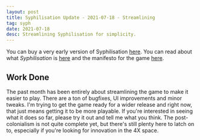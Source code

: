 ```yaml
---
layout: post
title: Syphilisation Update - 2021-07-18 - Streamlining
tag: syph
date: 2021-07-18
desc: Streamlining Syphilisation for simplicity.
---
```



You can buy a very early version of Syphilisation [here](https://whynotgames.itch.io/nikhil-murthys-syphilisation). You can read about what *Syphilisation* is [here](/blog/syph/announce) and the manifesto for the game [here](/blog/syph/newManifesto).

## Work Done

The past month has been entirely about streamlining the game to make it easier to play. There are a ton of bugfixes, UI improvements and minor tweaks. I'm trying to get the game ready for a wider release and right now, that just means getting it to be more playable. If you're interested in seeing what it does so far, please try it out and tell me what you think. The post-colonialism is not quite complete yet, but there's still plenty here to latch on to, especially if you're looking for innovation in the 4X space.

